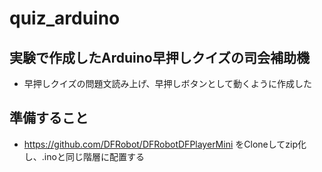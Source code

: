 # quiz_arduino

## 実験で作成したArduino早押しクイズの司会補助機
* 早押しクイズの問題文読み上げ、早押しボタンとして動くように作成した
## 準備すること
* https://github.com/DFRobot/DFRobotDFPlayerMini をCloneしてzip化し、.inoと同じ階層に配置する
